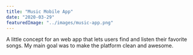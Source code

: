 ```yaml
---
title: "Music Mobile App"
date: "2020-03-29"
featuredImage: "../images/music-app.png"
---
```


A little concept for an web app that lets users find and listen their favorite songs. My main goal was to make the platform clean and awesome.
